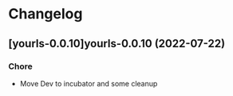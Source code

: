 # Changelog



## [yourls-0.0.10]yourls-0.0.10 (2022-07-22)

### Chore

- Move Dev to incubator and some cleanup
  
  